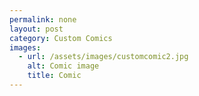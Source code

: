 ```yaml
---
permalink: none
layout: post
category: Custom Comics
images:   
  - url: /assets/images/customcomic2.jpg
    alt: Comic image
    title: Comic
---
```

